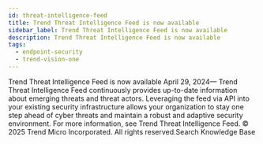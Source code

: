 ```yaml
---
id: threat-intelligence-feed
title: Trend Threat Intelligence Feed is now available
sidebar_label: Trend Threat Intelligence Feed is now available
description: Trend Threat Intelligence Feed is now available
tags:
  - endpoint-security
  - trend-vision-one
---
```


 Trend Threat Intelligence Feed is now available April 29, 2024— Trend Threat Intelligence Feed continuously provides up-to-date information about emerging threats and threat actors. Leveraging the feed via API into your existing security infrastructure allows your organization to stay one step ahead of cyber threats and maintain a robust and adaptive security environment. For more information, see Trend Threat Intelligence Feed. © 2025 Trend Micro Incorporated. All rights reserved.Search Knowledge Base